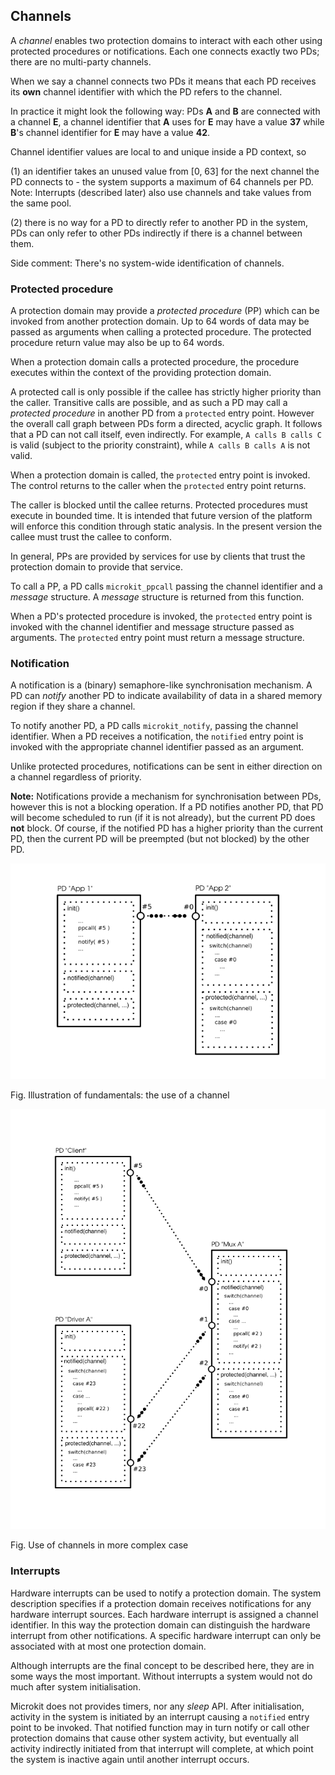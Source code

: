 ## Channels

A *channel* enables two protection domains to interact with each other using protected procedures or notifications.
Each one connects exactly two PDs; there are no multi-party channels.


When we say a channel connects two PDs it means that each PD receives its **own** channel identifier
with which the PD refers to the channel.

In practice it might look the following way: PDs **A** and **B** are connected with a channel **E**,
a channel identifier that **A** uses for **E** may have a value **37** while **B**'s channel identifier for **E** 
may have a value **42**.


Channel identifier values are local to and unique inside a PD context, so

(1) an identifier takes an unused value from [0, 63] for the next channel the PD connects to -
the system supports a maximum of 64 channels per PD.
Note: Interrupts (described later) also use channels and take values from the same pool.

(2) there is no way for a PD to directly refer to another PD in the system, PDs can only refer to other PDs indirectly
if there is a channel between them.

Side comment: There's no system-wide identification of channels.


### Protected procedure

A protection domain may provide a *protected procedure* (PP) which can be invoked from another protection domain.
Up to 64 words of data may be passed as arguments when calling a protected procedure.
The protected procedure return value may also be up to 64 words.

When a protection domain calls a protected procedure, the procedure executes within the context of the providing protection domain.

A protected call is only possible if the callee has strictly higher priority than the caller.
Transitive calls are possible, and as such a PD may call a *protected procedure* in another PD from a `protected` entry point.
However the overall call graph between PDs form a directed, acyclic graph.
It follows that a PD can not call itself, even indirectly.
For example, `A calls B calls C` is valid (subject to the priority constraint), while `A calls B calls A` is not valid.

When a protection domain is called, the `protected` entry point is invoked.
The control returns to the caller when the `protected` entry point returns.

The caller is blocked until the callee returns.
Protected procedures must execute in bounded time.
It is intended that future version of the platform will enforce this condition through static analysis.
In the present version the callee must trust the callee to conform.

In general, PPs are provided by services for use by clients that trust the protection domain to provide that service.

To call a PP, a PD calls `microkit_ppcall` passing the channel identifier and a *message* structure.
A *message* structure is returned from this function.

When a PD's protected procedure is invoked, the `protected` entry point is invoked with the channel identifier and message structure passed as arguments.
The `protected` entry point must return a message structure.

### Notification

A notification is a (binary) semaphore-like synchronisation mechanism.
A PD can *notify* another PD to indicate availability of data in a shared memory region if they share a channel.

To notify another PD, a PD calls `microkit_notify`, passing the channel identifier.
When a PD receives a notification, the `notified` entry point is invoked with the appropriate channel identifier passed as an argument.

Unlike protected procedures, notifications can be sent in either direction on a channel regardless of priority.

**Note:** Notifications provide a mechanism for synchronisation between PDs, however this is not a blocking operation.
If a PD notifies another PD, that PD will become scheduled to run (if it is not already), but the current PD does **not** block.
Of course, if the notified PD has a higher priority than the current PD, then the current PD will be preempted (but not blocked) by the other PD.


![Example1](https://github.com/malus-brandywine/malus-brandywine/blob/master/drafts/Microkit.Channels.1.png)

Fig. Illustration of fundamentals: the use of a channel

![Example2](https://github.com/malus-brandywine/malus-brandywine/blob/master/drafts/Microkit.Channels.2.png)

Fig. Use of channels in more complex case

### Interrupts

Hardware interrupts can be used to notify a protection domain.
The system description specifies if a protection domain receives notifications for any hardware interrupt sources.
Each hardware interrupt is assigned a channel identifier.
In this way the protection domain can distinguish the hardware interrupt from other notifications.
A specific hardware interrupt can only be associated with at most one protection domain.

Although interrupts are the final concept to be described here, they are in some ways the most important.
Without interrupts a system would not do much after system initialisation.

Microkit does not provides timers, nor any *sleep* API.
After initialisation, activity in the system is initiated by an interrupt causing a `notified` entry point to be invoked.
That notified function may in turn notify or call other protection domains that cause other system activity, but eventually all activity indirectly initiated from that interrupt will complete, at which point the system is inactive again until another interrupt occurs.

